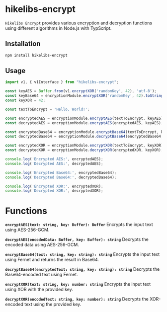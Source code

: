# hikelibs-encrypt

`Hikelibs Encrypt` provides various encryption and decryption functions using different algorithms in Node.js with TypScript.

## Installation

```bash
npm install hikelibs-encrypt
```

## Usage
```typescript
import v1, { v1Interface } from "hikelibs-encrypt";

const keyAES = Buffer.from(v1.encryptXOR('randomKey', 42), 'utf-8');
const keyBase64 = encryptionModule.encryptXOR('randomKey', 42).toString();
const keyXOR = 42;

const textToEncrypt = 'Hello, World!';

const encryptedAES = encryptionModule.encryptAES(textToEncrypt, keyAES);
const decryptedAES = encryptionModule.encryptAES(encryptedAES, keyAES);

const encryptedBase64 = encryptionModule.encryptBase64(textToEncrypt, keyBase64);
const decryptedBase64 = encryptionModule.decryptBase64(encryptedBase64, keyBase64);

const encryptedXOR = encryptionModule.encryptXOR(textToEncrypt, keyXOR);
const decryptedXOR = encryptionModule.decryptXOR(encryptedXOR, keyXOR);

console.log('Encrypted AES:', encryptedAES);
console.log('Decrypted AES:', decryptedAES);

console.log('Encrypted Base64:', encryptedBase64);
console.log('Decrypted Base64:', decryptedBase64);

console.log('Encrypted XOR:', encryptedXOR);
console.log('Decrypted XOR:', decryptedXOR);
```

# Functions
__`encryptAES(text: string, key: Buffer): Buffer`__
Encrypts the input text using AES-256-GCM.

__`decryptAES(encodedData: Buffer, key: Buffer): string`__
Decrypts the encoded data using AES-256-GCM.

__`encryptBase64(text: string, key: string): string`__
Encrypts the input text using Fernet and returns the result in Base64.

__`decryptBase64(encryptedText: string, key: string): string`__
Decrypts the Base64-encoded text using Fernet.

__`encryptXOR(text: string, key: number: string`__
Encrypts the input text using XOR with the provided key.

__`decryptXOR(encodedText: string, key: number): string`__
Decrypts the XOR-encoded text using the provided key.